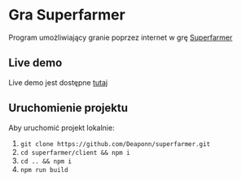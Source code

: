 # Gra Superfarmer

Program umożliwiający granie poprzez internet w grę [Superfarmer](https://www.granna.pl/pliki/produkt-50/SUPERFARMER_instr_00175_3maly.pdf)

## Live demo

Live demo jest dostępne [tutaj](http://superfarmer.sajecki.ct8.pl)

## Uruchomienie projektu

Aby uruchomić projekt lokalnie:

1. `git clone https://github.com/Deaponn/superfarmer.git`
2. `cd superfarmer/client && npm i`
3. `cd .. && npm i`
4. `npm run build`
